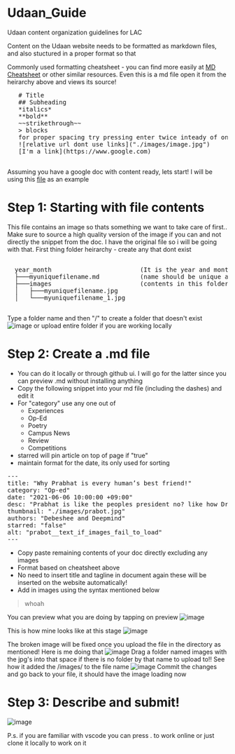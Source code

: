 # Udaan_Guide
Udaan content organization guidelines for LAC

Content on the Udaan website needs to be formatted as markdown files, and also stuctured in a proper format so that  

Commonly used formatting cheatsheet - you can find more easily at [MD Cheatsheet](https://github.com/adam-p/markdown-here/wiki/Markdown-Cheatsheet) or other similar resources. Even this is a md file open it from the heirarchy above and views its source!

   <pre>
   # Title
   ## Subheading
   *italics*
   **bold**
   ~~strikethrough~~
   > blocks
   for proper spacing try pressing enter twice inteady of once
   ![relative url dont use links]("./images/image.jpg")
   [I'm a link](https://www.google.com)
   </pre>
   
   Assuming you have a google doc with content ready, lets start! I will be using this [file](https://docs.google.com/document/d/1xAY5sWO4VFzWcr8P8jEPNTFvkpLjIHJ70yIDlrnJmic/edit?usp=sharing) as an example
   
   # Step 1: Starting with file contents
   This file contains an image so thats something we want to take care of first.. Make sure to source a high quality version of the image if you can and not directly the snippet from the doc. I have the original file so i will be going with that. First thing folder heirarchy - create any that dont exist
   
  <pre>  
  year_month                        (It is the year and month and must be in that format)             2077_Test
  ├───myuniquefilename.md           (name should be unique and will be used to construct page url)    prabot.md
  ├───images                        (contents in this folder will be referenced from your md file)    prabot.jpg
  │   ├───myuniquefilename.jpg
  │   └───myuniquefilename_1.jpg
  </pre>
  
   Type a folder name and then "/" to create a folder that doesn't exist 
   ![image](https://user-images.githubusercontent.com/55821103/150760607-523f93f8-c9c7-4b6d-8e4f-3866f96dad67.png)
   or upload entire folder if you are working locally
  
  # Step 2: Create a .md file
  - You can do it locally or through github ui. I will go for the latter since you can preview .md without installing anything
  - Copy the following snippet into your md file (including the dashes) and edit it
  - For "category" use any one out of 
    - Experiences
    - Op-Ed
    - Poetry
    - Campus News
    - Review
    - Competitions
  - starred will pin article on top of page if "true"
  - maintain format for the date, its only used for sorting

<pre>
---
title: "Why Prabhat is every human’s best friend!"
category: "Op-ed"
date: "2021-06-06 10:00:00 +09:00"
desc: "Prabhat is like the peoples president no? like how Dr Kalam was the people president everyones best friend Prabhat is ACCURATE.. This masterpiece was AI generated and will also appear on top of the article"
thumbnail: "./images/prabot.jpg"
authors: "Debeshee and Deepmind"
starred: "false"
alt: "prabot__text_if_images_fail_to_load"
---
</pre>

  - Copy paste remaining contents of your doc directly excluding any images
  - Format based on cheatsheet above
  - No need to insert title and tagline in document again these will be inserted on the website automatically!
  - Add in images using the syntax mentioned below
 
> whoah
 
You can preview what you are doing by tapping on preview
![image](https://user-images.githubusercontent.com/55821103/150762683-c449dd64-a447-40ee-a9ff-8502329e3d77.png)

This is how mine looks like at this stage
![image](https://user-images.githubusercontent.com/55821103/150765606-0d78117c-8366-4f13-a9f6-e04bce5ae462.png)

The broken image will be fixed once you upload the file in the directory as mentioned! Here is me doing that
![image](https://user-images.githubusercontent.com/55821103/150766424-a5fc352e-89fb-47bd-a275-1646b6e2f4a5.png)
Drag a folder named images with the jpg's into that space if there is no folder by that name to upload to!! See how it added the /images/ to the file name
![image](https://user-images.githubusercontent.com/55821103/150766732-5578db30-c7b4-4c86-824b-4866a69d5f1f.png)
Commit the changes and go back to your file, it should have the image loading now

   # Step 3: Describe and submit! 
![image](https://user-images.githubusercontent.com/55821103/150764355-778fc79b-58c7-413a-a1ad-6f2f0d43392f.png)

P.s. if you are familiar with vscode you can press . to work online or just clone it locally to work on it
